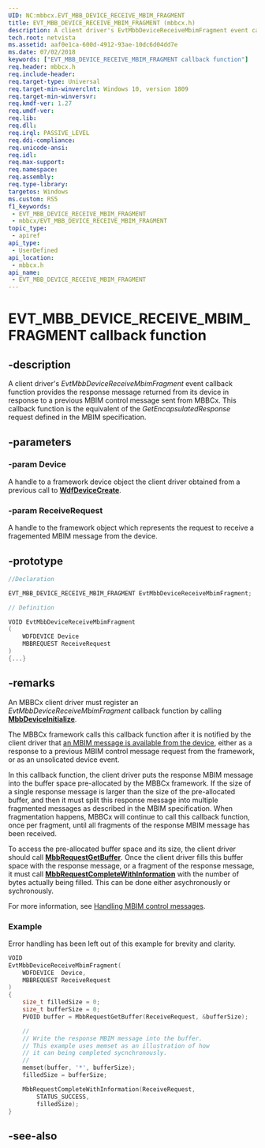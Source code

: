 ```yaml
---
UID: NC:mbbcx.EVT_MBB_DEVICE_RECEIVE_MBIM_FRAGMENT
title: EVT_MBB_DEVICE_RECEIVE_MBIM_FRAGMENT (mbbcx.h)
description: A client driver's EvtMbbDeviceReceiveMbimFragment event callback function provides the response message returned from its device in response to a previous MBIM control message sent from MBBCx. This callback function is the equivalent of the GetEncapsulatedResponse request defined in the MBIM specification.
tech.root: netvista
ms.assetid: aaf0e1ca-600d-4912-93ae-10dc6d04dd7e
ms.date: 07/02/2018
keywords: ["EVT_MBB_DEVICE_RECEIVE_MBIM_FRAGMENT callback function"]
req.header: mbbcx.h
req.include-header: 
req.target-type: Universal
req.target-min-winverclnt: Windows 10, version 1809
req.target-min-winversvr: 
req.kmdf-ver: 1.27
req.umdf-ver: 
req.lib: 
req.dll: 
req.irql: PASSIVE_LEVEL
req.ddi-compliance: 
req.unicode-ansi: 
req.idl: 
req.max-support: 
req.namespace: 
req.assembly: 
req.type-library: 
targetos: Windows
ms.custom: RS5
f1_keywords:
 - EVT_MBB_DEVICE_RECEIVE_MBIM_FRAGMENT
 - mbbcx/EVT_MBB_DEVICE_RECEIVE_MBIM_FRAGMENT
topic_type:
 - apiref
api_type:
 - UserDefined
api_location:
 - mbbcx.h
api_name:
 - EVT_MBB_DEVICE_RECEIVE_MBIM_FRAGMENT
---
```


# EVT_MBB_DEVICE_RECEIVE_MBIM_FRAGMENT callback function


## -description

A client driver's *EvtMbbDeviceReceiveMbimFragment* event callback function provides the response message returned from its device in response to a previous MBIM control message sent from MBBCx. This callback function is the equivalent of the *GetEncapsulatedResponse* request defined in the MBIM specification.

## -parameters

### -param Device

A handle to a framework device object the client driver obtained from a previous call to [**WdfDeviceCreate**](../wdfdevice/nf-wdfdevice-wdfdevicecreate.md).

### -param ReceiveRequest 

A handle to the framework object which represents the request to receive a fragemented MBIM message from the device.

## -prototype

```cpp
//Declaration

EVT_MBB_DEVICE_RECEIVE_MBIM_FRAGMENT EvtMbbDeviceReceiveMbimFragment; 

// Definition

VOID EvtMbbDeviceReceiveMbimFragment 
(
	WDFDEVICE Device
	MBBREQUEST ReceiveRequest
)
{...}

```

## -remarks

An MBBCx client driver must register an *EvtMbbDeviceReceiveMbimFragment* callback function by calling [**MbbDeviceInitialize**](nf-mbbcx-mbbdeviceinitialize.md).

The MBBCx framework calls this callback function after it is notified by the client driver that [an MBIM message is available from the device](nf-mbbcx-mbbdeviceresponseavailable.md), either as a response to a previous MBIM control message request from the framework, or as an unsolicated device event.

In this callback function, the client driver puts the response MBIM message into the buffer space pre-allocated by the MBBCx framework. If the size of a single response message is larger than the size of the pre-allocated buffer, and then it must split this response message into multiple fragmented messages as described in the MBIM specification. When fragmentation happens, MBBCx will continue to call this callback function, once per fragment, until all fragments of the response MBIM message has been received.

To access the pre-allocated buffer space and its size, the client driver should call [**MbbRequestGetBuffer**](nf-mbbcx-mbbrequestgetbuffer.md). Once the client driver fills this buffer space with the response message, or a fragment of the response message, it must call [**MbbRequestCompleteWithInformation**](nf-mbbcx-mbbrequestcompletewithinformation.md) with the number of bytes actually being filled. This can be done either asychronously or sychronously.

For more information, see [Handling MBIM control messages](https://docs.microsoft.com/windows-hardware/drivers/netcx/writing-an-mbbcx-client-driver#handling-mbim-control-messages).

### Example

Error handling has been left out of this example for brevity and clarity.

```C++
VOID
EvtMbbDeviceReceiveMbimFragment(
    WDFDEVICE  Device,
    MBBREQUEST ReceiveRequest
)
{
    size_t filledSize = 0;
    size_t bufferSize = 0;
    PVOID buffer = MbbRequestGetBuffer(ReceiveRequest, &bufferSize);

    // 
    // Write the response MBIM message into the buffer.
    // This example uses memset as an illustration of how
    // it can being completed sycnchronously.
    //
    memset(buffer, '*', bufferSize);
    filledSize = bufferSize;

    MbbRequestCompleteWithInformation(ReceiveRequest,
        STATUS_SUCCESS,
        filledSize);
}
```

## -see-also

